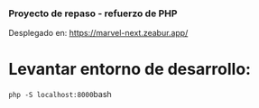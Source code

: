 ### Proyecto de repaso - refuerzo de PHP

Desplegado en: https://marvel-next.zeabur.app/

# Levantar entorno de desarrollo:

`php -S localhost:8000`bash